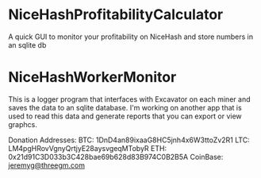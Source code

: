 # NiceHashProfitabilityCalculator
A quick GUI to monitor your profitability on NiceHash and store numbers in an sqlite db

# NiceHashWorkerMonitor
This is a logger program that interfaces with Excavator on each miner and saves the data to an sqlite database. I'm working on another app that is used to read this data and generate reports that you can export or view graphcs.




Donation Addresses:
BTC: 1DnD4an89ixaaG8HC5jnh4x6W3ttoZv2R1
LTC: LM4pgHRovVgnyQrtjyE28aysvgeqMTobyR
ETH: 0x21d91C3D033b3C428bae69b628d83B974C0B2B5A
CoinBase: jeremyg@threegm.com
